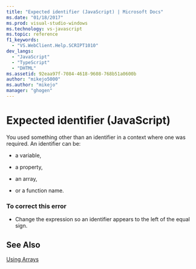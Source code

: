 ```yaml
---
title: "Expected identifier (JavaScript) | Microsoft Docs"
ms.date: "01/18/2017"
ms.prod: visual-studio-windows
ms.technology: vs-javascript
ms.topic: reference
f1_keywords: 
  - "VS.WebClient.Help.SCRIPT1010"
dev_langs: 
  - "JavaScript"
  - "TypeScript"
  - "DHTML"
ms.assetid: 92eaa97f-7084-4618-9608-768b51a0600b
author: "mikejo5000"
ms.author: "mikejo"
manager: "ghogen"
---
```

# Expected identifier (JavaScript)
You used something other than an identifier in a context where one was required. An identifier can be:  
  
- a variable,  
  
- a property,  
  
- an array,  
  
- or a function name.  
  
### To correct this error  
  
- Change the expression so an identifier appears to the left of the equal sign.  
  
## See Also  
 [Using Arrays](../../javascript/advanced/using-arrays-javascript.md)